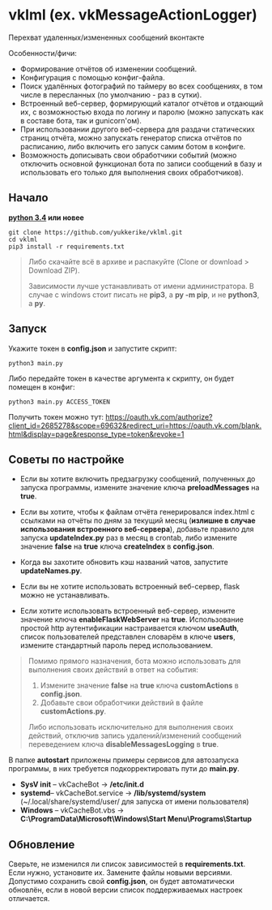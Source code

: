 # vklml (ex. vkMessageActionLogger)

Перехват удаленных/измененных сообщений вконтакте

Особенности/фичи:

* Формирование отчётов об изменении сообщений.
* Конфигурация с помощью конфиг-файла.
* Поиск удалённых фотографий по таймеру во всех сообщениях, в том числе в пересланных (по умолчанию - раз в сутки).
* Встроенный веб-сервер, формирующий каталог отчётов и отдающий их, с возможностью входа по логину и паролю (можно запускать как в составе бота, так и gunicorn'ом).
* При использовании другого веб-сервера для раздачи статических страниц отчёта, можно запускать генератор списка отчётов по расписанию, либо включить его запуск самим ботом в конфиге.
* Возможность дописывать свои обработчики событий (можно отключить основной функционал бота по записи сообщений в базу и использовать его только для выполнения своих обработчиков).

## Начало

**[python 3.4](https://python.org/) или новее**

    git clone https://github.com/yukkerike/vklml.git
    cd vklml
    pip3 install -r requirements.txt

> Либо скачайте всё в архиве и распакуйте (Clone or download > Download ZIP).
>
> Зависимости лучше устанавливать от имени администратора. В случае с windows стоит писать не __pip3__, а __py -m pip__, и не __python3__, а __py__.

## Запуск

Укажите токен в __config.json__ и запустите скрипт:

    python3 main.py

Либо передайте токен в качестве аргумента к скрипту, он будет помещен в конфиг:

    python3 main.py ACCESS_TOKEN

Получить токен можно тут: <https://oauth.vk.com/authorize?client_id=2685278&scope=69632&redirect_uri=https://oauth.vk.com/blank.html&display=page&response_type=token&revoke=1>

## Советы по настройке

- Если вы хотите включить предзагрузку сообщений, полученных до запуска программы, измените значение ключа __preloadMessages__ на __true__.

- Если вы хотите, чтобы к файлам отчёта генерировался index.html с ссылками на отчёты по дням за текущий месяц (__излишне в случае использования встроенного веб-сервера__), добавьте правило для запуска __updateIndex.py__ раз в месяц в crontab, либо измените значение __false__ на __true__ ключа __createIndex__ в __config.json__.

- Когда вы захотите обновить кэш названий чатов, запустите __updateNames.py__.

- Если вы не хотите использовать встроенный веб-сервер, flask можно не устанавливать.

- Если хотите использовать встроенный веб-сервер, измените значение ключа __enableFlaskWebServer__ на __true__. Использование простой http аутентификации настраивается ключом __useAuth__, список пользователей представлен словарём в ключе __users__, измените стандартный пароль перед использованием.

> Помимо прямого назначения, бота можно использовать для выполнения своих действий в ответ на события:
>
> 1. Измените значение __false__ на __true__ ключа __customActions__ в __config.json__.
> 1. Добавьте свои обработчики действий в файле __customActions.py__.
>
> Либо использовать исключительно для выполнения своих действий, отключив запись удалений/изменений сообщений переведением ключа __disableMessagesLogging__ в __true__.
>
В папке __autostart__ приложены примеры сервисов для автозапуска программы, в них требуется подкорректировать пути до __main.py__.

* __SysV init__ – vkCacheBot -> __/etc/init.d__
* __systemd__– vkCacheBot.service -> __/lib/systemd/system__ (~/.local/share/systemd/user/ для запуска от имени пользователя)
* __Windows__ – vkCacheBot.vbs -> __C:\ProgramData\Microsoft\Windows\Start Menu\Programs\Startup__

## Обновление

Сверьте, не изменился ли список зависимостей в __requirements.txt__. Если нужно, установите их. Замените файлы новыми версиями. Допустимо сохранить свой __config.json__, он будет автоматически обновлён, если в новой версии список поддерживаемых настроек отличается.
